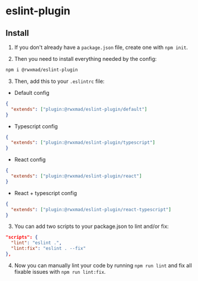 # eslint-plugin

## Install

1. If you don't already have a `package.json` file, create one with `npm init`.

2. Then you need to install everything needed by the config:

```bash
npm i @rwxmad/eslint-plugin
```

3. Then, add this to your `.eslintrc` file:

- Default config

```json
{
  "extends": ["plugin:@rwxmad/eslint-plugin/default"]
}
```

- Typescript config

```json
{
  "extends": ["plugin:@rwxmad/eslint-plugin/typescript"]
}
```

- React config

```json
{
  "extends": ["plugin:@rwxmad/eslint-plugin/react"]
}
```

- React + typescript config

```json
{
  "extends": ["plugin:@rwxmad/eslint-plugin/react-typescript"]
}
```

3. You can add two scripts to your package.json to lint and/or fix:

```json
"scripts": {
  "lint": "eslint .",
  "lint:fix": "eslint . --fix"
},
```

4. Now you can manually lint your code by running `npm run lint` and fix all fixable issues with `npm run lint:fix`.
